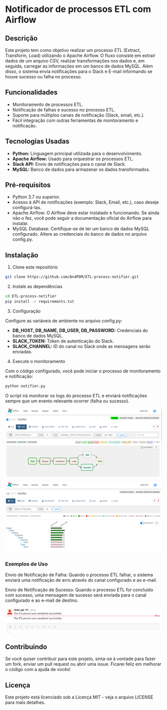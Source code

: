 # Notificador de processos ETL com Airflow

## Descrição
Este projeto tem como objetivo realizar um processo ETL (Extract, Transform, Load) utilizando o Apache Airflow. O fluxo consiste em extrair dados de um arquivo CSV, realizar transformações nos dados e, em seguida, carregar as informações em um banco de dados MySQL. Além disso, o sistema envia notificações para o Slack e E-mail informando se houve sucesso ou falha no processo.

## Funcionalidades
- Monitoramento de processos ETL.
- Notificação de falhas e sucesso no processo ETL.
- Suporte para múltiplos canais de notificação (Slack, email, etc.).
- Fácil integração com outras ferramentas de monitoramento e notificação.

## Tecnologias Usadas
- **Python:** Linguagem principal utilizada para o desenvolvimento.
- **Apache Airflow:** Usado para orquestrar os processos ETL.
- **Slack API:** Envio de notificações para o canal de Slack.
- **MySQL:** Banco de dados para armazenar os dados transformados.

## Pré-requisitos
- Python 3.7 ou superior.
- Acesso à API de notificações (exemplo: Slack, Email, etc.), caso deseje configurá-las.
- Apache Airflow: O Airflow deve estar instalado e funcionando. Se ainda não o fez, você pode seguir a documentação oficial do Airflow para instalar.
- MySQL Database: Certifique-se de ter um banco de dados MySQL configurado. Altere as credenciais do banco de dados no arquivo config.py.

## Instalação
1. Clone este repositório
```bash
git clone https://github.com/An4PDM/ETL-process-notifier.git
```

2. Instale as dependências
```bash
cd ETL-process-notifier
pip install -r requirements.txt
```

3. Configuração

Configure as variáveis de ambiente no arquivo config.py:

- **DB_HOST, DB_NAME, DB_USER, DB_PASSWORD:** Credenciais do banco de dados MySQL.
- **SLACK_TOKEN:** Token de autenticação do Slack.
- **SLACK_CHANNEL:** ID do canal no Slack onde as mensagens serão enviadas. 

4. Execute o monitoramento
   
Com o código configurado, você pode iniciar o processo de monitoramento e notificação:

```bash
python notifier.py
```

O script irá monitorar os logs do processo ETL e enviará notificações sempre que um evento relevante ocorrer (falha ou sucesso).

![General Graph](notif_graph.png)

![Tree Graph](tree_notif.png)

### Exemplos de Uso
Envio de Notificação de Falha: Quando o processo ETL falhar, o sistema enviará uma notificação de erro através do canal configurado e ao e-mail.


Envio de Notificação de Sucesso: Quando o processo ETL for concluído com sucesso, uma mensagem de sucesso será enviada para o canal configurado e ao e-mail de destino.

![Slack Message](slack_msg.png)

## Contribuindo

Se você quiser contribuir para este projeto, sinta-se à vontade para fazer um fork, enviar um pull request ou abrir uma issue. Ficarei feliz em melhorar o código com a ajuda de vocês!

## Licença
Este projeto está licenciado sob a Licença MIT - veja o arquivo LICENSE para mais detalhes.




